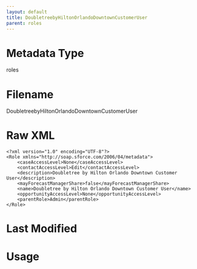 ```yaml
---
layout: default
title: DoubletreebyHiltonOrlandoDowntownCustomerUser
parent: roles
---
```

# Metadata Type
roles


# Filename 
DoubletreebyHiltonOrlandoDowntownCustomerUser


# Raw XML
```
<?xml version="1.0" encoding="UTF-8"?>
<Role xmlns="http://soap.sforce.com/2006/04/metadata">
    <caseAccessLevel>None</caseAccessLevel>
    <contactAccessLevel>Edit</contactAccessLevel>
    <description>Doubletree by Hilton Orlando Downtown Customer User</description>
    <mayForecastManagerShare>false</mayForecastManagerShare>
    <name>Doubletree by Hilton Orlando Downtown Customer User</name>
    <opportunityAccessLevel>None</opportunityAccessLevel>
    <parentRole>Admin</parentRole>
</Role>
```


# Last Modified


# Usage
